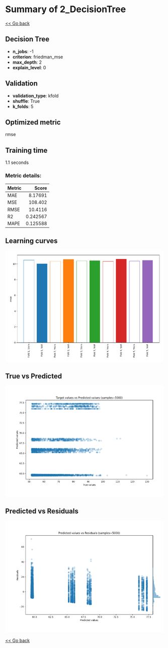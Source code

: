 # Summary of 2_DecisionTree

[<< Go back](../README.md)


## Decision Tree
- **n_jobs**: -1
- **criterion**: friedman_mse
- **max_depth**: 2
- **explain_level**: 0

## Validation
 - **validation_type**: kfold
 - **shuffle**: True
 - **k_folds**: 5

## Optimized metric
rmse

## Training time

1.1 seconds

### Metric details:
| Metric   |      Score |
|:---------|-----------:|
| MAE      |   8.17691  |
| MSE      | 108.402    |
| RMSE     |  10.4116   |
| R2       |   0.242567 |
| MAPE     |   0.125588 |



## Learning curves
![Learning curves](learning_curves.png)
## True vs Predicted

![True vs Predicted](true_vs_predicted.png)


## Predicted vs Residuals

![Predicted vs Residuals](predicted_vs_residuals.png)



[<< Go back](../README.md)
